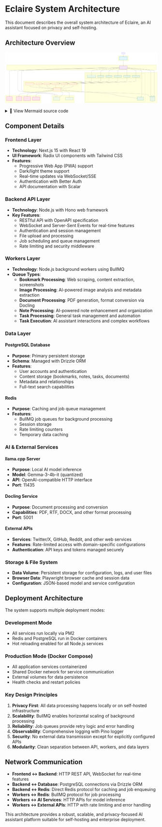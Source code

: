 # Eclaire System Architecture

This document describes the overall system architecture of Eclaire, an AI assistant focused on privacy and self-hosting.

## Architecture Overview

![Eclaire System Architecture](assets/architecture.svg)

<details>
<summary>📝 View Mermaid source code</summary>

```mermaid
graph TB
    %% Users
    User[👤 User]
    
    %% Frontend Layer
    subgraph "Frontend Layer"
        Frontend[🌐 Next.js Frontend<br/>Port 3000<br/>React, Tailwind, Radix UI]
    end
    
    %% Backend Layer  
    subgraph "Backend Layer"
        Backend[⚙️ Node.js Backend API<br/>Port 3001<br/>Hono, Zod, Better Auth]
    end
    
    %% Workers Layer
    subgraph "Workers Layer"
        Workers[🔄 Background Workers<br/>Node.js + BullMQ<br/>Job Processing]
        
        subgraph "Worker Jobs"
            BookmarkJob[📎 Bookmark Processor]
            ImageJob[🖼️ Image Processor]  
            DocJob[📄 Document Processor]
            NoteJob[📝 Note Processor]
            TaskJob[✅ Task Processor]
            TaskExecJob[🤖 Task Execution Processor]
        end
    end
    
    %% Data Layer
    subgraph "Data Layer"
        subgraph "Redis Cluster"
            Redis[📦 Redis<br/>Port 6379<br/>Caching & Queues]
            
            subgraph "BullMQ Queues"
                BookmarkQ["📎 bookmark-processing"]
                ImageQ["🖼️ image-processing"] 
                DocQ["📄 document-processing"]
                NoteQ["📝 note-processing"]
                TaskQ["✅ task-processing"]
                TaskExecQ["🤖 task-execution-processing"]
            end
        end
        
        Postgres[(🗄️ PostgreSQL<br/>Port 5432<br/>Primary Database<br/>Drizzle ORM)]
    end
    
    %% External Services
    subgraph "AI & External Services"
        LlamaCpp[🧠 llama-server<br/>Port 11435<br/>Local AI Models<br/>Gemma-3-4b-it]
        Docling[📑 Docling<br/>Port 5001<br/>Document Processing<br/>PDF, RTF, etc.]
        ExtAPIs[🌐 External APIs<br/>Twitter, GitHub, Reddit<br/>Rate Limited]
    end
    
    %% File System
    subgraph "Storage"
        DataVol[📁 ./data Volume<br/>Persistent Storage<br/>Config, Logs, Files]
        BrowserData[🌐 ./data/browser-data<br/>Playwright Cache]
    end
    
    %% User Interactions
    User --> Frontend
    
    %% Frontend to Backend
    Frontend -->|HTTP REST API<br/>WebSocket/SSE Streaming<br/>Authentication| Backend
    
    %% Backend to Data Layer
    Backend -->|SQL Queries<br/>Drizzle ORM| Postgres
    Backend -->|Job Enqueuing<br/>Caching| Redis
    Backend -->|Auth Sessions<br/>Better Auth| Postgres
    
    %% Workers Communication
    Backend -->|Enqueue Jobs| BookmarkQ
    Backend -->|Enqueue Jobs| ImageQ
    Backend -->|Enqueue Jobs| DocQ
    Backend -->|Enqueue Jobs| NoteQ
    Backend -->|Enqueue Jobs| TaskQ
    Backend -->|Enqueue Jobs| TaskExecQ
    
    %% Queue Processing
    BookmarkQ -->|Process| BookmarkJob
    ImageQ -->|Process| ImageJob
    DocQ -->|Process| DocJob
    NoteQ -->|Process| NoteJob
    TaskQ -->|Process| TaskJob
    TaskExecQ -->|Process| TaskExecJob
    
    %% Worker Jobs to Workers
    BookmarkJob --> Workers
    ImageJob --> Workers
    DocJob --> Workers
    NoteJob --> Workers
    TaskJob --> Workers
    TaskExecJob --> Workers
    
    %% Workers to External Services
    Workers -->|HTTP Requests<br/>Rate Limited| ExtAPIs
    Workers -->|AI Inference<br/>OpenAI Compatible| LlamaCpp
    Workers -->|Document Conversion<br/>HTTP API| Docling
    Workers -->|Database Updates<br/>Job Results| Postgres
    Workers -->|Progress Updates<br/>Job Status| Redis
    
    %% Storage Access
    Workers -->|File I/O<br/>Screenshots, PDFs| DataVol
    Workers -->|Browser Cache<br/>Playwright Data| BrowserData
    Backend -->|Config Files<br/>models.json| DataVol
    Backend -->|Logs, Uploads| DataVol
    
    %% Styling
    classDef frontend fill:#e1f5fe,stroke:#0277bd,stroke-width:2px
    classDef backend fill:#f3e5f5,stroke:#7b1fa2,stroke-width:2px
    classDef workers fill:#fff3e0,stroke:#f57c00,stroke-width:2px
    classDef data fill:#e8f5e8,stroke:#388e3c,stroke-width:2px
    classDef external fill:#fce4ec,stroke:#c2185b,stroke-width:2px
    classDef storage fill:#f1f8e9,stroke:#689f38,stroke-width:2px
    
    class Frontend frontend
    class Backend backend
    class Workers,BookmarkJob,ImageJob,DocJob,NoteJob,TaskJob,TaskExecJob workers
    class Redis,Postgres,BookmarkQ,ImageQ,DocQ,NoteQ,TaskQ,TaskExecQ data
    class LlamaCpp,Docling,ExtAPIs external
    class DataVol,BrowserData storage
```

> **Note**: To regenerate the SVG after modifying the diagram, run:
> ```bash
> mmdc -i docs/architecture.mmd -o docs/assets/architecture.svg
> ```

</details>

## Component Details

### Frontend Layer
- **Technology**: Next.js 15 with React 19
- **UI Framework**: Radix UI components with Tailwind CSS
- **Features**: 
  - Progressive Web App (PWA) support
  - Dark/light theme support
  - Real-time updates via WebSocket/SSE
  - Authentication with Better Auth
  - API documentation with Scalar

### Backend API Layer
- **Technology**: Node.js with Hono web framework
- **Key Features**:
  - RESTful API with OpenAPI specification
  - WebSocket and Server-Sent Events for real-time features
  - Authentication and session management
  - File upload and processing
  - Job scheduling and queue management
  - Rate limiting and security middleware

### Workers Layer
- **Technology**: Node.js background workers using BullMQ
- **Queue Types**:
  - **Bookmark Processing**: Web scraping, content extraction, screenshots
  - **Image Processing**: AI-powered image analysis and metadata extraction
  - **Document Processing**: PDF generation, format conversion via Docling
  - **Note Processing**: AI-powered note enhancement and organization
  - **Task Processing**: General task management and automation
  - **Task Execution**: AI assistant interactions and complex workflows

### Data Layer

#### PostgreSQL Database
- **Purpose**: Primary persistent storage
- **Schema**: Managed with Drizzle ORM
- **Features**: 
  - User accounts and authentication
  - Content storage (bookmarks, notes, tasks, documents)
  - Metadata and relationships
  - Full-text search capabilities

#### Redis
- **Purpose**: Caching and job queue management
- **Features**:
  - BullMQ job queues for background processing
  - Session storage
  - Rate limiting counters
  - Temporary data caching

### AI & External Services

#### llama.cpp Server
- **Purpose**: Local AI model inference
- **Model**: Gemma-3-4b-it (quantized)
- **API**: OpenAI-compatible HTTP interface
- **Port**: 11435

#### Docling Service  
- **Purpose**: Document processing and conversion
- **Capabilities**: PDF, RTF, DOCX, and other format processing
- **Port**: 5001

#### External APIs
- **Services**: Twitter/X, GitHub, Reddit, and other web services
- **Features**: Rate-limited access with domain-specific configurations
- **Authentication**: API keys and tokens managed securely

### Storage & File System
- **Data Volume**: Persistent storage for configuration, logs, and user files
- **Browser Data**: Playwright browser cache and session data
- **Configuration**: JSON-based model and service configuration

## Deployment Architecture

The system supports multiple deployment modes:

### Development Mode
- All services run locally via PM2
- Redis and PostgreSQL run in Docker containers
- Hot reloading enabled for all Node.js services

### Production Mode (Docker Compose)
- All application services containerized
- Shared Docker network for service communication
- External volumes for data persistence
- Health checks and restart policies

### Key Design Principles

1. **Privacy First**: All data processing happens locally or on self-hosted infrastructure
2. **Scalability**: BullMQ enables horizontal scaling of background processing
3. **Reliability**: Job queues provide retry logic and error handling
4. **Observability**: Comprehensive logging with Pino logger
5. **Security**: No external data transmission except for explicitly configured APIs
6. **Modularity**: Clean separation between API, workers, and data layers

## Network Communication

- **Frontend ↔ Backend**: HTTP REST API, WebSocket for real-time features
- **Backend ↔ Database**: PostgreSQL connections via Drizzle ORM
- **Backend ↔ Redis**: Direct Redis protocol for caching and job enqueuing
- **Workers ↔ Redis**: BullMQ protocol for job processing
- **Workers ↔ AI Services**: HTTP APIs for model inference
- **Workers ↔ External APIs**: HTTP with rate limiting and error handling

This architecture provides a robust, scalable, and privacy-focused AI assistant platform suitable for self-hosting and enterprise deployment.